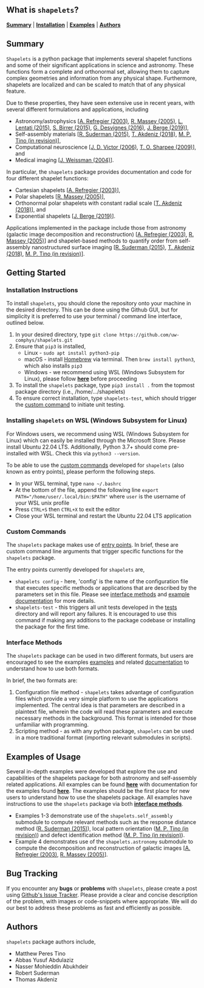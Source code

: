 ## What is `shapelets`?

[**Summary**](#summary)
| [**Installation**](#installation-instructions)
| [**Examples**](#examples-of-usage)
| [**Authors**](#authors)


## Summary 

`Shapelets` is a python package that implements several shapelet functions and some of their significant applications in science and astronomy. These functions form a complete and orthonormal set, allowing them to capture complex geometries and information from any physical shape. Furthermore, shapelets are localized and can be scaled to match that of any physical feature. 

Due to these properties, they have seen extensive use in recent years, with several different formulations and applications, including

* Astronomy/astrophysics [[A. Refregier (2003)](https://doi.org/10.1046/j.1365-8711.2003.05901.x), [R. Massey (2005)](https://doi.org/10.48550/arXiv.astro-ph/0408445), [L. Lentati (2015)](https://doi.org/10.48550/arXiv.1412.1427), [S. Birrer (2015)](https://doi.org/10.48550/arXiv.1504.07629), [G. Desvignes (2016)](https://doi.org/10.48550/arXiv.1602.08511), [J. Berge (2019)](https://doi.org/10.48550/arXiv.1903.05837)], 
* Self-assembly materials [[R. Suderman (2015)](http://dx.doi.org/10.1103/PhysRevE.91.033307), [T. Akdeniz (2018)](https://doi.org/10.1088/1361-6528/aaf353), [M. P. Tino (in revision)](https://github.com/uw-comphys/shapelets)], 
* Computational neuroscience [[J. D. Victor (2006)](https://doi.org/10.1152/jn.00498.2005), [T. O. Sharpee (2009)](https://doi.org/10.1007%2Fs10827-008-0107-5)], and 
* Medical imaging [[J. Weissman (2004)](https://doi.org/10.1364/OPEX.12.005760)].

In particular, the `shapelets` package provides documentation and code for four different shapelet functions: 

* Cartesian shapelets [[A. Refregier (2003)](https://doi.org/10.1046/j.1365-8711.2003.05901.x)], 
* Polar shapelets [[R. Massey (2005)](https://doi.org/10.48550/arXiv.astro-ph/0408445)],
* Orthonormal polar shapelets with constant radial scale [[T. Akdeniz (2018)](https://doi.org/10.1088/1361-6528/aaf353)], and 
* Exponential shapelets [[J. Berge (2019)](https://doi.org/10.48550/arXiv.1903.05837)]. 

Applications implemented in the package include those from astronomy (galactic image decomposition and reconstruction) [[A. Refregier (2003)](https://doi.org/10.1046/j.1365-8711.2003.05901.x), [R. Massey (2005)](https://doi.org/10.48550/arXiv.astro-ph/0408445)] and shapelet-based methods to quantify order from self-assembly nanostructured surface imaging [[R. Suderman (2015)](http://dx.doi.org/10.1103/PhysRevE.91.033307), [T. Akdeniz (2018)](https://doi.org/10.1088/1361-6528/aaf353), [M. P. Tino (in revision)](https://github.com/uw-comphys/shapelets)]. 


## Getting Started

### Installation Instructions

To install `shapelets`, you should clone the repository onto your machine in the desired directory. This can be done using the Github GUI, but for simplicity it is preferred to use your terminal / command line interface, outlined below.

1. In your desired directory, type `git clone https://github.com/uw-comphys/shapelets.git`
2. Ensure that `pip3` is installed,
    * Linux - `sudo apt install python3-pip`
    * macOS - install [Homebrew](https://brew.sh/) via terminal. Then `brew install python3`, which also installs `pip3`
    * Windows - we recommend using WSL (Windows Subsystem for Linux), please follow [**here**](#installing-shapelets-on-wsl-windows-subsystem-for-linux) before proceeding
3. To install the `shapelets` package, type `pip3 install .` from the topmost package directory (i.e., /home/.../shapelets) 
4. To ensure correct installation, type `shapelets-test`, which should trigger the [custom command](#custom-commands) to initiate unit testing.

### Installing `shapelets` on WSL (Windows Subsystem for Linux)

For Windows users, we recommend using WSL (Windows Subsystem for Linux) which can easily be installed through the Microsoft Store. Please install Ubuntu 22.04 LTS. Additionally, Python 3.7+ should come pre-installed with WSL. Check this via `python3 --version`.

To be able to use the [custom commands](#custom-commands) developed for `shapelets` (also known as entry points), please perform the following steps.

* In your WSL terminal, type `nano ~/.bashrc`
* At the bottom of the file, append the following line `export PATH="/home/user/.local/bin:$PATH"` where `user` is the username of your WSL unix profile
* Press `CTRL+S` then `CTRL+X` to exit the editor
* Close your WSL terminal and restart the Ubuntu 22.04 LTS application


### Custom Commands

The `shapelets` package makes use of [entry points](https://packaging.python.org/en/latest/specifications/entry-points/). In brief, these are custom command line arguments that trigger specific functions for the `shapelets` package.

The entry points currently developed for `shapelets` are,

* `shapelets config` - here, 'config' is the name of the configuration file that executes specific methods or applications that are described by the parameters set in this file. Please see [interface methods](#interface-methods) and [example documentation](https://github.com/uw-comphys/shapelets/tree/main/docs/examples) for more details.
* `shapelets-test` - this triggers all unit tests developed in the [tests](https://github.com/uw-comphys/shapelets) directory and will report any failures. It is encouraged to use this command if making any additions to the package codebase or installing the package for the first time.


### Interface Methods

The `shapelets` package can be used in two different formats, but users are encouraged to see the examples [examples](https://github.com/uw-comphys/shapelets/tree/main/examples) and related [documentation](https://github.com/uw-comphys/shapelets/tree/main/docs/examples) to understand how to use both formats.

In brief, the two formats are:

1. Configuration file method - `shapelets` takes advantage of configuration files which provide a very simple platform to use the applications implemented. The central idea is that parameters are described in a plaintext file, wherein the code will read these parameters and execute necessary methods in the background. This format is intended for those unfamiliar with programming.
2. Scripting method - as with any python package, `shapelets` can be used in a more traditional format (importing relevant submodules in scripts). 


## Examples of Usage

Several in-depth examples were developed that explore the use and capabilities of the shapelets package for both astronomy and self-assembly related applications. All examples can be found [**here**](https://github.com/uw-comphys/shapelets/tree/main/examples) with documentation for the examples found [**here**](https://github.com/uw-comphys/shapelets/tree/main/docs/examples). The examples should be the first place for new users to understand how to use the shapelets package. All examples have instructions to use the `shapelets` package via both [**interface methods**](#interface-methods).

* Examples 1-3 demonstrate use of the `shapelets.self_assembly` submodule to compute relevant methods such as the response distance method ([R. Suderman (2015)](http://dx.doi.org/10.1103/PhysRevE.91.033307)), local pattern orientation ([M. P. Tino (in revision)](https://github.com/uw-comphys/shapelets)) and defect identification method ([M. P. Tino (in revision)](https://github.com/uw-comphys/shapelets)).
* Example 4 demonstrates use of the `shapelets.astronomy` submodule to compute the decomposition and reconstruction of galactic images [[A. Refregier (2003)](https://doi.org/10.1046/j.1365-8711.2003.05901.x), [R. Massey (2005)](https://doi.org/10.48550/arXiv.astro-ph/0408445)].


## Bug Tracking

If you encounter any **bugs** or **problems** with `shapelets`, please create a post using [Github's Issue Tracker](https://github.com/uw-comphys/shapelets/issues). Please provide a clear and concise description of the problem, with images or code-snippets where appropriate. We will do our best to address these problems as fast and efficiently as possible.


## Authors

`shapelets` package authors include,

* Matthew Peres Tino 
* Abbas Yusuf Abdulaziz 
* Nasser Mohieddin Abukhdeir
* Robert Suderman 
* Thomas Akdeniz
